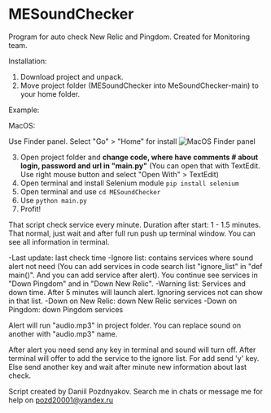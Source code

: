 # MESoundChecker
Program for auto check New Relic and Pingdom. Created for Monitoring team.

Installation:
1. Download project and unpack.
2. Move project folder (MESoundChecker into MeSoundChecker-main) to your home folder.

Example:
  
  MacOS:
    
Use Finder panel. Select "Go" > "Home" for install ![MacOS Finder panel](https://www.cnet.com/a/img/nv6yIA6MZtMm7NV9hs4ZkK2Pqto=/2017/01/27/e5d49edd-f9c8-4e3a-b211-5a91d07526c1/go-home.jpg)
    
3. Open project folder and **change code, where have comments # about login, password and url in "main.py"** (You can open that with TextEdit. Use right mouse button and select "Open With" > TextEdit)
5. Open terminal and install Selenium module ```pip install selenium```
6. Open terminal and use ```cd MESoundChecker``` 
7. Use ```python main.py```
8. Profit!

That script check service every minute. Duration after start: 1 - 1.5 minutes. That normal, just wait and after full run push up terminal window. You can see all information in terminal.

-Last update: last check time
-Ignore list: contains services where sound alert not need (You can add services in code search list "ignore_list" in "def main()". And you can add service after alert). You continue see services in "Down Pingdom" and in "Down New Relic".
-Warning list: Services and down time. After 5 minutes will launch alert. Ignoring services not can show in that list.
-Down on New Relic: down New Relic services
-Down on Pingdom: down Pingdom services

Alert will run "audio.mp3" in project folder. You can replace sound on another with "audio.mp3" name.

After alert you need send any key in terminal and sound will turn off. After terminal will offer to add the service to the ignore list. For add send 'y' key. Else send another key and wait after minute new information about last check.

Script created by Daniil Pozdnyakov. Search me in chats or message me for help on pozd20001@yandex.ru
